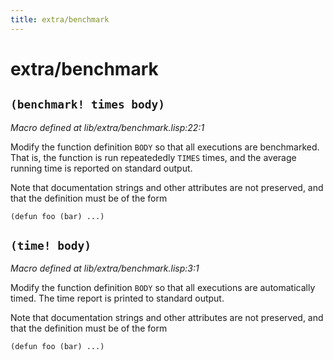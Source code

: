 ```yaml
---
title: extra/benchmark
---
```

# extra/benchmark
## `(benchmark! times body)`
*Macro defined at lib/extra/benchmark.lisp:22:1*

Modify the function definition `BODY` so that all executions are
benchmarked. That is, the function is run repeatededly `TIMES` times,
and the average running time is reported on standard output.

Note that documentation strings and other attributes are
not preserved, and that the definition must be of the form

```
(defun foo (bar) ...)
``` 

## `(time! body)`
*Macro defined at lib/extra/benchmark.lisp:3:1*

Modify the function definition `BODY` so that all executions
are automatically timed. The time report is printed to standard
output.

Note that documentation strings and other attributes are
not preserved, and that the definition must be of the form

```
(defun foo (bar) ...)
``` 


